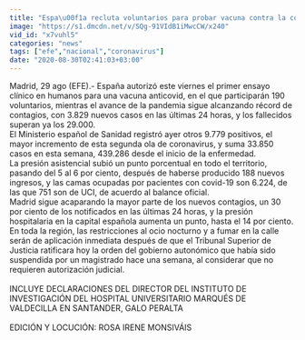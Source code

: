 ```yaml
---
title: "Espa\u00f1a recluta voluntarios para probar vacuna contra la covid-19"
image: "https://s1.dmcdn.net/v/SQg-91VIdB1iMwcCW/x240"
vid_id: "x7vuhl5"
categories: "news"
tags: ["efe","nacional","coronavirus"]
date: "2020-08-30T02:41:03+03:00"
---
```

Madrid, 29 ago (EFE).- España autorizó este viernes el primer ensayo clínico en humanos para una vacuna anticovid, en el que participarán 190 voluntarios, mientras el avance de la pandemia sigue alcanzando récord de contagios, con 3.829 nuevos casos en las últimas 24 horas, y los fallecidos superan ya los 29.000.  <br>El Ministerio español de Sanidad registró ayer otros 9.779 positivos, el mayor incremento de esta segunda ola de coronavirus, y suma 33.850 casos en esta semana, 439.286 desde el inicio de la enfermedad.  <br>La presión asistencial subió un punto porcentual en todo el territorio, pasando del 5 al 6 por ciento, después de haberse producido 188 nuevos ingresos, y las camas ocupadas por pacientes con covid-19 son 6.224, de las que 751 son de UCI, de acuerdo al balance oficial.  <br>Madrid sigue acaparando la mayor parte de los nuevos contagios, un 30 por ciento de los notificados en las últimas 24 horas, y la presión hospitalaria en la capital española aumenta un punto, hasta el 14 por ciento.  <br>En toda la región, las restricciones al ocio nocturno y a fumar en la calle serán de aplicación inmediata después de que el Tribunal Superior de Justicia ratificara hoy la orden del gobierno autonómico que había sido suspendida por un magistrado hace una semana, al considerar que no requieren autorización judicial.  <br>   <br>INCLUYE DECLARACIONES DEL DIRECTOR DEL INSTITUTO DE INVESTIGACIÓN DEL HOSPITAL UNIVERSITARIO MARQUÉS DE VALDECILLA EN SANTANDER, GALO PERALTA  <br>   <br>EDICIÓN Y LOCUCIÓN: ROSA IRENE MONSIVÁIS
